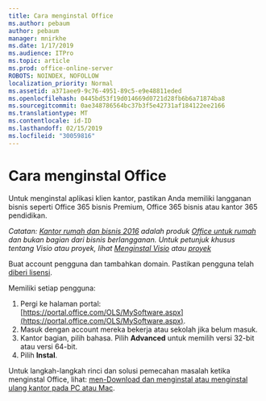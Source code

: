 ```yaml
---
title: Cara menginstal Office
ms.author: pebaum
author: pebaum
manager: mnirkhe
ms.date: 1/17/2019
ms.audience: ITPro
ms.topic: article
ms.prod: office-online-server
ROBOTS: NOINDEX, NOFOLLOW
localization_priority: Normal
ms.assetid: a371aee9-9c76-4951-89c5-e9e48811eded
ms.openlocfilehash: 0445bd53f19d014669d0721d28fb6b6a71874ba8
ms.sourcegitcommit: 0ae348786564bc37b3f5e42731af184122ee2166
ms.translationtype: MT
ms.contentlocale: id-ID
ms.lasthandoff: 02/15/2019
ms.locfileid: "30059816"
---
```

# <a name="how-to-install-office"></a>Cara menginstal Office


Untuk menginstal aplikasi klien kantor, pastikan Anda memiliki langganan bisnis seperti Office 365 bisnis Premium, Office 365 bisnis atau kantor 365 pendidikan.
  
*Catatan: [Kantor rumah dan bisnis 2016](https://products.office.com/home-and-business) adalah produk [Office untuk rumah](https://support.office.com/article/28cbc8cf-1332-4f04-9123-9b660abb629e?wt.mc_id=Alchemy_ClientDIA) dan bukan bagian dari bisnis berlangganan. Untuk petunjuk khusus tentang Visio atau proyek, lihat [Menginstal Visio](https://support.office.com/article/f98f21e3-aa02-4827-9167-ddab5b025710) atau [proyek](https://support.office.com/article/7059249b-d9fe-4d61-ab96-5c5bf435f281)*

Buat account pengguna dan tambahkan domain. Pastikan pengguna telah [diberi lisensi](https://support.office.com/article/997596b5-4173-4627-b915-36abac6786dc?wt.mc_id=Alchemy_ClientDIA).
    
Memiliki setiap pengguna:
1. Pergi ke halaman portal: [https://portal.office.com/OLS/MySoftware.aspx](https://portal.office.com/OLS/MySoftware.aspx).
2. Masuk dengan account mereka bekerja atau sekolah jika belum masuk.
3. Kantor bagian, pilih bahasa. Pilih **Advanced** untuk memilih versi 32-bit atau versi 64-bit. 
4. Pilih **Instal**.
    
Untuk langkah-langkah rinci dan solusi pemecahan masalah ketika menginstal Office, lihat: [men-Download dan menginstal atau menginstal ulang kantor pada PC atau Mac](https://support.office.com/article/4414eaaf-0478-48be-9c42-23adc4716658?wt.mc_id=Alchemy_ClientDIA).
    